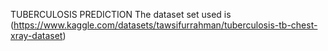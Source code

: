 TUBERCULOSIS PREDICTION
The dataset set used is (https://www.kaggle.com/datasets/tawsifurrahman/tuberculosis-tb-chest-xray-dataset)

